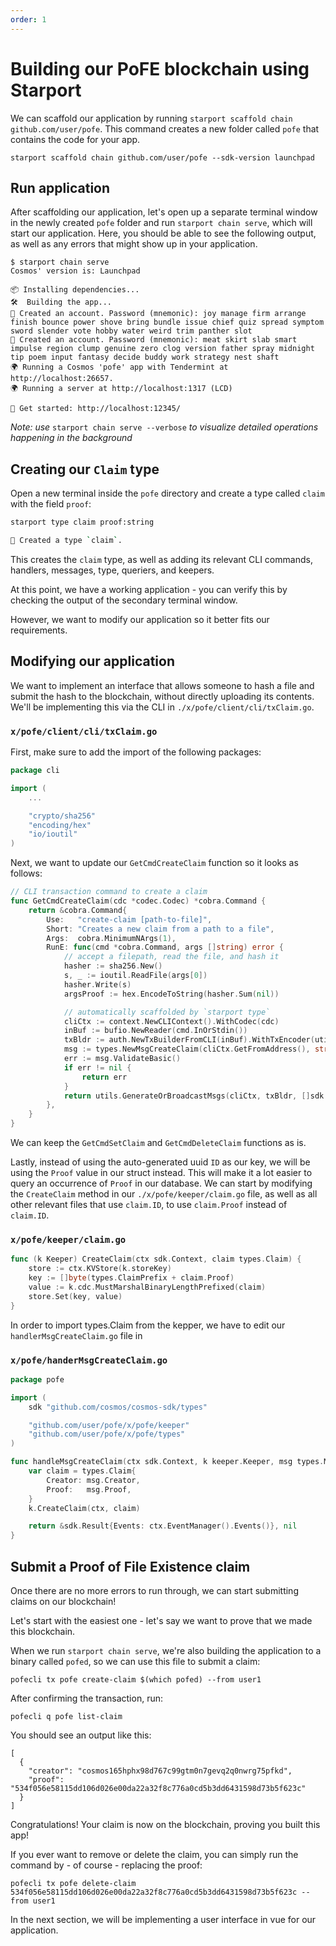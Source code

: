 ```yaml
---
order: 1
---
```



# Building our PoFE blockchain using Starport

We can scaffold our application by running `starport scaffold chain github.com/user/pofe`. This command creates a new folder called `pofe` that contains the code for your app.

```
starport scaffold chain github.com/user/pofe --sdk-version launchpad
```

## Run application

After scaffolding our application, let's open up a separate terminal window in the newly created `pofe` folder and run `starport chain serve`, which will start our application. Here, you should be able to see the following output, as well as any errors that might show up in your application.

```
$ starport chain serve
Cosmos' version is: Launchpad

📦 Installing dependencies...
🛠️  Building the app...
🙂 Created an account. Password (mnemonic): joy manage firm arrange finish bounce power shove bring bundle issue chief quiz spread symptom sword slender vote hobby water weird trim panther slot
🙂 Created an account. Password (mnemonic): meat skirt slab smart impulse region clump genuine zero clog version father spray midnight tip poem input fantasy decide buddy work strategy nest shaft
🌍 Running a Cosmos 'pofe' app with Tendermint at http://localhost:26657.
🌍 Running a server at http://localhost:1317 (LCD)

🚀 Get started: http://localhost:12345/
```
*Note: use* `starport chain serve --verbose` *to visualize detailed operations happening in the background* 

## Creating our `Claim` type

Open a new terminal inside the `pofe` directory and create a type called `claim` with the field `proof`:

```bash
starport type claim proof:string
```

```bash
🎉 Created a type `claim`.
```

This creates the `claim` type, as well as adding its relevant CLI commands, handlers, messages, type, queriers, and keepers.

At this point, we have a working application - you can verify this by checking the output of the secondary terminal window.

However, we want to modify our application so it better fits our requirements.

## Modifying our application

We want to implement an interface that allows someone to hash a file and submit the hash to the blockchain, without directly uploading its contents. We'll be implementing this via the CLI in `./x/pofe/client/cli/txClaim.go`.

### `x/pofe/client/cli/txClaim.go`

First, make sure to add the import of the following packages:
```go
package cli

import (
	...

	"crypto/sha256"
	"encoding/hex"
	"io/ioutil"
)
```

Next, we want to update our `GetCmdCreateClaim` function so it looks as follows:

```go
// CLI transaction command to create a claim
func GetCmdCreateClaim(cdc *codec.Codec) *cobra.Command {
	return &cobra.Command{
		Use:   "create-claim [path-to-file]",
		Short: "Creates a new claim from a path to a file",
		Args:  cobra.MinimumNArgs(1),
		RunE: func(cmd *cobra.Command, args []string) error {
			// accept a filepath, read the file, and hash it
			hasher := sha256.New()
			s, _ := ioutil.ReadFile(args[0])
			hasher.Write(s)
			argsProof := hex.EncodeToString(hasher.Sum(nil))

			// automatically scaffolded by `starport type`
			cliCtx := context.NewCLIContext().WithCodec(cdc)
			inBuf := bufio.NewReader(cmd.InOrStdin())
			txBldr := auth.NewTxBuilderFromCLI(inBuf).WithTxEncoder(utils.GetTxEncoder(cdc))
			msg := types.NewMsgCreateClaim(cliCtx.GetFromAddress(), string(argsProof))
			err := msg.ValidateBasic()
			if err != nil {
				return err
			}
			return utils.GenerateOrBroadcastMsgs(cliCtx, txBldr, []sdk.Msg{msg})
		},
	}
}
```

We can keep the `GetCmdSetClaim` and `GetCmdDeleteClaim` functions as is.

Lastly, instead of using the auto-generated uuid `ID` as our key, we will be using the `Proof` value in our struct instead. This will make it a lot easier to query an occurrence of `Proof` in our database. We can start by modifying the `CreateClaim` method in our `./x/pofe/keeper/claim.go` file, as well as all other relevant files that use `claim.ID`, to use `claim.Proof` instead of `claim.ID`.

### `x/pofe/keeper/claim.go`

```go
func (k Keeper) CreateClaim(ctx sdk.Context, claim types.Claim) {
	store := ctx.KVStore(k.storeKey)
	key := []byte(types.ClaimPrefix + claim.Proof)
	value := k.cdc.MustMarshalBinaryLengthPrefixed(claim)
	store.Set(key, value)
}
```

In order to import types.Claim from the kepper, we have to edit our `handlerMsgCreateClaim.go` file in

### `x/pofe/handerMsgCreateClaim.go`

```go
package pofe

import (
	sdk "github.com/cosmos/cosmos-sdk/types"

	"github.com/user/pofe/x/pofe/keeper"
	"github.com/user/pofe/x/pofe/types"
)

func handleMsgCreateClaim(ctx sdk.Context, k keeper.Keeper, msg types.MsgCreateClaim) (*sdk.Result, error) {
	var claim = types.Claim{
		Creator: msg.Creator,
		Proof:   msg.Proof,
	}
	k.CreateClaim(ctx, claim)

	return &sdk.Result{Events: ctx.EventManager().Events()}, nil
}

```

## Submit a Proof of File Existence claim

Once there are no more errors to run through, we can start submitting claims on our blockchain!

Let's start with the easiest one - let's say we want to prove that we made this blockchain.

When we run `starport chain serve`, we're also building the application to a binary called `pofed`, so we can use this file to submit a claim:

```
pofecli tx pofe create-claim $(which pofed) --from user1
```

After confirming the transaction, run:

``` 
pofecli q pofe list-claim
```

You should see an output like this:

```
[
  {
    "creator": "cosmos165hphx98d767c99gtm0n7gevq2q0nwrg75pfkd",
    "proof": "534f056e58115dd106d026e00da22a32f8c776a0cd5b3dd6431598d73b5f623c"
  }
]
```

Congratulations! Your claim is now on the blockchain, proving you built this app!

If you ever want to remove or delete the claim, you can simply run the command by - of course - replacing the proof:

```
pofecli tx pofe delete-claim 534f056e58115dd106d026e00da22a32f8c776a0cd5b3dd6431598d73b5f623c --from user1
```

In the next section, we will be implementing a user interface in vue for our application.
